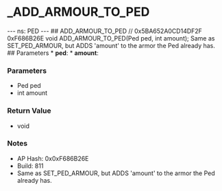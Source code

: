 # _ADD_ARMOUR_TO_PED

--- ns: PED --- ## ADD_ARMOUR_TO_PED  // 0x5BA652A0CD14DF2F 0xF686B26E void ADD_ARMOUR_TO_PED(Ped ped, int amount);  Same as SET_PED_ARMOUR, but ADDS 'amount' to the armor the Ped already has.  ## Parameters * **ped**: * **amount**:

### Parameters
* Ped ped
* int amount

### Return Value
* void

### Notes
* AP Hash: 0x0xF686B26E
* Build: 811
* Same as SET_PED_ARMOUR, but ADDS 'amount' to the armor the Ped already has.


